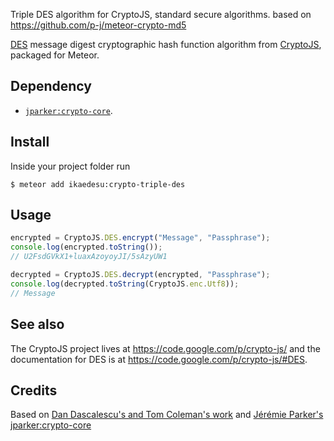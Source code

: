 Triple DES algorithm for CryptoJS, standard secure algorithms. 
based on https://github.com/p-j/meteor-crypto-md5

[DES](https://en.wikipedia.org/wiki/Data_Encryption_Standard) message digest cryptographic
hash function algorithm from [CryptoJS](https://code.google.com/p/crypto-js/),
packaged for Meteor.

Dependency
----------
- [`jparker:crypto-core`](https://github.com/p-j/meteor-crypto-core).

Install
-------

Inside your project folder run
```
$ meteor add ikaedesu:crypto-triple-des
```


Usage
-------
```javascript
encrypted = CryptoJS.DES.encrypt("Message", "Passphrase");
console.log(encrypted.toString());
// U2FsdGVkX1+luaxAzoyoyJI/5sAzyUW1

decrypted = CryptoJS.DES.decrypt(encrypted, "Passphrase");
console.log(decrypted.toString(CryptoJS.enc.Utf8));
// Message
```

See also
--------
The CryptoJS project lives at <https://code.google.com/p/crypto-js/> and the documentation for DES is at <https://code.google.com/p/crypto-js/#DES>.


Credits
-------
Based on [Dan Dascalescu's and Tom Coleman's work](https://github.com/oortcloud/meteor-crypto-md5)
and [Jérémie Parker's jparker:crypto-core](https://github.com/p-j/meteor-crypto-md5)
